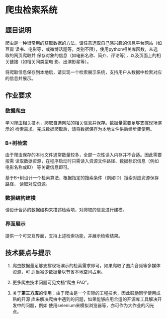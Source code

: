 # 爬虫检索系统

## 题目说明

爬虫是一种很常用的获取数据的方法，请任意选取自己感兴趣的信息平台网站（如豆瓣
读书、电影等，或微博话题等，类别不限），使用python相关库函数，从选取的网页爬取并
保存对象的信息（如电影名称、简介、评论等），以及页面上的相关链接（如相关同类型电
影、出演影星等）。

将爬取信息保存到本地后，请实现一个检索展示系统，支持用户从数据中检索对应的信息并展示。

## 作业要求

### 数据爬虫

学习爬虫相关技术，爬取自选网站的相关信息并保存。数据量需要足够支撑现场演示的
检索需求。完成数据爬取后，请将数据保存为本地文件供后续步骤使用。

### B+树检索

由于爬虫保存的本地文件通常数量较多，全部一次性读入内存并不合适。因此需要按需
读取数据资源，在程序启动时只需读入资源文件路径、数据标识信息（例如电影名称或ID）
等关键信息即可。

基于B+树设计一个检索算法，根据指定的搜索条件（例如ID）搜索对应资源保存路径，
读取对应资源。

### 数据结构建模

请设计合适的数据结构来描述检索项，对爬取的信息进行建模。

### 界面展示

提供一个可交互界面，支持上述检索功能，并展示检索结果。

## 技术要点与提示

1. 爬虫数据量足够支撑现场演示的检索需求即可，如果爬取了图片音频等多媒体资源，可
适当减少数据量以节省本地空间占用。

2. 更多爬虫技术问题可见文档“爬虫 FAQ”。

3. 关于**第三方库**的使用：由于爬虫是一个实际的工程技术，因此鼓励同学使用成熟的开源
库来解决爬虫中遇到的问题，如果能够应用合适的开源库工具解决开发中的问题，例如
使用selenium来模拟浏览器等，亦可作为大作业的闪光点。
